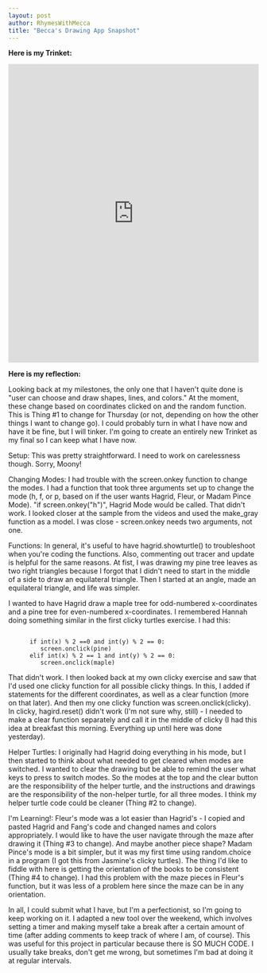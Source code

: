 ```yaml
---
layout: post
author: RhymesWithMecca
title: "Becca's Drawing App Snapshot"
---
```


**Here is my Trinket:**

<iframe src="https://trinket.io/embed/python/efec14b438" width="100%" height="600" frameborder="0" marginwidth="0" marginheight="0" allowfullscreen></iframe>

**Here is my reflection:**

Looking back at my milestones, the only one that I haven't quite done is "user can choose and draw shapes, lines, and colors."  At the 
moment, these change based on coordinates clicked on and the random function.  This is Thing #1 to change for Thursday (or not, 
depending on how the other things I want to change go).  I could probably turn in what I have now and have it be fine, but I will 
tinker.  I'm going to create an entirely new Trinket as my final so I can keep what I have now.

Setup: This was pretty straightforward.  I need to work on carelessness though.  Sorry, Moony!

Changing Modes: I had trouble with the screen.onkey function to change the modes.  I had a function that took three arguments set up to change the mode (h, f, or p, based on if the user wants Hagrid, Fleur, or Madam Pince Mode).  "if screen.onkey("h")", Hagrid Mode would be called. That didn't work.  I looked closer at the sample from the videos and used the make_gray function as a model.  I was close - screen.onkey needs two arguments, not one.

Functions: In general, it's useful to have hagrid.showturtle() to troubleshoot when you're coding the functions.  Also, 
commenting out tracer and update is helpful for the same reasons.  At fist, I was drawing my pine tree leaves as two right triangles 
because I forgot that I didn't need to start in the middle of a side to draw an equilateral triangle.  Then I started at an angle, 
made an equilateral triangle, and life was simpler.

I wanted to have Hagrid draw a maple tree for odd-numbered x-coordinates and a pine tree for even-numbered x-coordinates.  I remembered Hannah doing something similar in the first clicky turtles exercise.  I had this:

```

      if int(x) % 2 ==0 and int(y) % 2 == 0:
         screen.onclick(pine)
      elif int(x) % 2 == 1 and int(y) % 2 == 0:
         screen.onclick(maple)

```

That didn't work.  I then looked back at my own clicky exercise and saw that I'd used one clicky function for all possible clicky things.
In this, I added if statements for the different coordinates, as well as a clear function (more on that later).  And then my one clicky 
function was screen.onclick(clicky).  In clicky, hagird.reset() didn't work (I'm not sure why, still) - I needed to make a clear 
function separately and call it in the middle of clicky (I had this idea at breakfast this morning.  Everything up until here
was done yesterday).  

Helper Turtles: I originally had Hagrid doing everything in his mode, but I then started to think about what needed to get cleared when
modes are switched.  I wanted to clear the drawing but be able to remind the user what keys to press to switch modes.  So the modes
at the top and the clear button are the responsibility of the helper turtle, and the instructions and drawings are the responsibility
of the non-helper turtle, for all three modes.  I think my helper turtle code could be cleaner (Thing #2 to change).

I'm Learning!: Fleur's mode was a lot easier than Hagrid's - I copied and pasted Hagrid and Fang's code and changed names and colors appropriately.  I would like to have the user navigate through the maze after drawing it (Thing #3 to change).  And maybe another piece shape?  Madam Pince's mode is a bit simpler, but it was my first time using random.choice in a program (I got this from Jasmine's clicky turtles).  The thing I'd like to fiddle with here is getting the orientation of the books to be consistent (Thing #4 to change).  I had this problem with the maze pieces in Fleur's function, but it was less of a problem here since the maze can be in any orientation.

In all, I could submit what I have, but I'm a perfectionist, so I'm going to keep working on it.  I adapted a new tool over the weekend,
which involves setting a timer and making myself take a break after a certain amount of time (after adding comments to keep track of 
where I am, of course).  This was useful for this project in particular because there is SO MUCH CODE.  I usually take breaks, don't get
me wrong, but sometimes I'm bad at doing it at regular intervals.

